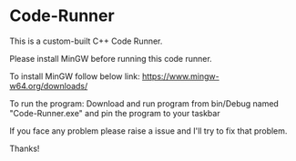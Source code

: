 # Code-Runner

This is a custom-built C++ Code Runner.

Please install MinGW before running this code runner.

To install MinGW follow below link:
https://www.mingw-w64.org/downloads/

To run the program:
Download and run program from bin/Debug named "Code-Runner.exe"
and pin the program to your taskbar

If you face any problem please raise a issue
and I'll try to fix that problem.

Thanks!
